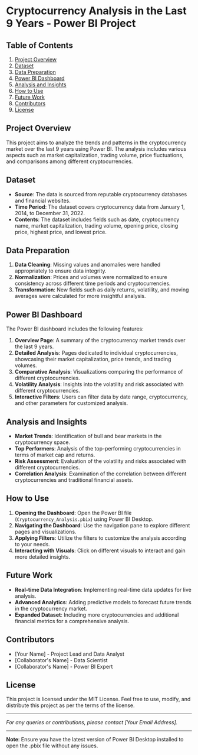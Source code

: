 # Cryptocurrency Analysis in the Last 9 Years - Power BI Project

## Table of Contents
1. [Project Overview](#project-overview)
2. [Dataset](#dataset)
3. [Data Preparation](#data-preparation)
4. [Power BI Dashboard](#power-bi-dashboard)
5. [Analysis and Insights](#analysis-and-insights)
6. [How to Use](#how-to-use)
7. [Future Work](#future-work)
8. [Contributors](#contributors)
9. [License](#license)

## Project Overview
This project aims to analyze the trends and patterns in the cryptocurrency market over the last 9 years using Power BI. The analysis includes various aspects such as market capitalization, trading volume, price fluctuations, and comparisons among different cryptocurrencies.

## Dataset
- **Source**: The data is sourced from reputable cryptocurrency databases and financial websites.
- **Time Period**: The dataset covers cryptocurrency data from January 1, 2014, to December 31, 2022.
- **Contents**: The dataset includes fields such as date, cryptocurrency name, market capitalization, trading volume, opening price, closing price, highest price, and lowest price.

## Data Preparation
1. **Data Cleaning**: Missing values and anomalies were handled appropriately to ensure data integrity.
2. **Normalization**: Prices and volumes were normalized to ensure consistency across different time periods and cryptocurrencies.
3. **Transformation**: New fields such as daily returns, volatility, and moving averages were calculated for more insightful analysis.

## Power BI Dashboard
The Power BI dashboard includes the following features:
1. **Overview Page**: A summary of the cryptocurrency market trends over the last 9 years.
2. **Detailed Analysis**: Pages dedicated to individual cryptocurrencies, showcasing their market capitalization, price trends, and trading volumes.
3. **Comparative Analysis**: Visualizations comparing the performance of different cryptocurrencies.
4. **Volatility Analysis**: Insights into the volatility and risk associated with different cryptocurrencies.
5. **Interactive Filters**: Users can filter data by date range, cryptocurrency, and other parameters for customized analysis.

## Analysis and Insights
- **Market Trends**: Identification of bull and bear markets in the cryptocurrency space.
- **Top Performers**: Analysis of the top-performing cryptocurrencies in terms of market cap and returns.
- **Risk Assessment**: Evaluation of the volatility and risks associated with different cryptocurrencies.
- **Correlation Analysis**: Examination of the correlation between different cryptocurrencies and traditional financial assets.

## How to Use
1. **Opening the Dashboard**: Open the Power BI file (`Cryptocurrency_Analysis.pbix`) using Power BI Desktop.
2. **Navigating the Dashboard**: Use the navigation pane to explore different pages and visualizations.
3. **Applying Filters**: Utilize the filters to customize the analysis according to your needs.
4. **Interacting with Visuals**: Click on different visuals to interact and gain more detailed insights.

## Future Work
- **Real-time Data Integration**: Implementing real-time data updates for live analysis.
- **Advanced Analytics**: Adding predictive models to forecast future trends in the cryptocurrency market.
- **Expanded Dataset**: Including more cryptocurrencies and additional financial metrics for a comprehensive analysis.

## Contributors
- [Your Name] - Project Lead and Data Analyst
- [Collaborator's Name] - Data Scientist
- [Collaborator's Name] - Power BI Expert

## License
This project is licensed under the MIT License. Feel free to use, modify, and distribute this project as per the terms of the license.

---

*For any queries or contributions, please contact [Your Email Address].*

---

**Note**: Ensure you have the latest version of Power BI Desktop installed to open the .pbix file without any issues.
